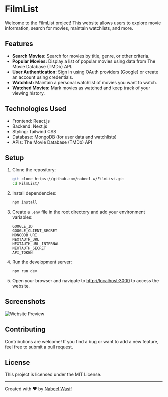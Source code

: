 # FilmList

Welcome to the FilmList project! This website allows users to explore movie information, search for movies, maintain watchlists, and more.

## Features

- **Search Movies:** Search for movies by title, genre, or other criteria.
- **Popular Movies:** Display a list of popular movies using data from The Movie Database (TMDb) API.
- **User Authentication:** Sign in using OAuth providers (Google) or create an account using credentials.
- **Watchlist:** Maintain a personal watchlist of movies you want to watch.
- **Watched Movies:** Mark movies as watched and keep track of your viewing history.

## Technologies Used

- Frontend: React.js
- Backend: Next.js
- Styling: Tailwind CSS
- Database: MongoDB (for user data and watchlists)
- APIs: The Movie Database (TMDb) API

## Setup

1. Clone the repository:

   ```bash
   git clone https://github.com/nabeel-w/FilmList.git
   cd FilmList/
   ```

2. Install dependencies:

   ```bash
   npm install
   ```

3. Create a `.env` file in the root directory and add your environment variables:

   ```env
   GOOGLE_ID
   GOOGLE_CLIENT_SECRET
   MONGODB_URI
   NEXTAUTH_URL
   NEXTAUTH_URL_INTERNAL
   NEXTAUTH_SECRET
   API_TOKEN
   ```

4. Run the development server:

   ```bash
   npm run dev
   ```

5. Open your browser and navigate to [http://localhost:3000](http://localhost:3000) to access the website.

## Screenshots

![Website Preview](https://i.ibb.co/qmPq3jc/Screenshot-2023-08-17-231456.png)

## Contributing

Contributions are welcome! If you find a bug or want to add a new feature, feel free to submit a pull request.

## License

This project is licensed under the MIT License.

---
Created with ❤️ by [Nabeel Wasif](https://github.com/nabeel-w)

